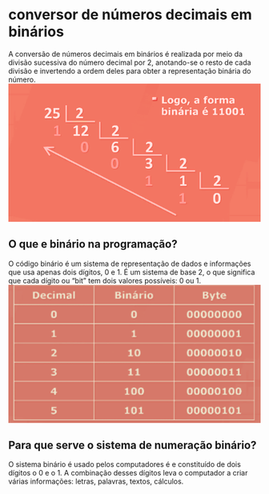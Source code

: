 # conversor de números decimais em binários
A conversão de números decimais em binários é realizada por meio da divisão sucessiva do número decimal por 2, anotando-se o resto de cada divisão e invertendo a ordem deles para obter a representação binária do número.
![alt text](image1.png)
<br>


## O que e binário na programação?
O código binário é um sistema de representação de dados e informações que usa apenas dois dígitos, 0 e 1. É um sistema de base 2, o que significa que cada dígito ou “bit” tem dois valores possíveis: 0 ou 1.
![alt text](image2.png)

## Para que serve o sistema de numeração binário?
O sistema binário é usado pelos computadores é e constituído de dois dígitos o 0 e o 1. A combinação desses dígitos leva o computador a criar várias informações: letras, palavras, textos, cálculos.